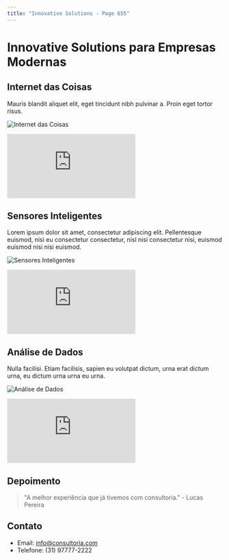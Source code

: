 ```yaml
---
title: "Innovative Solutions - Page 655"
---
```


# Innovative Solutions para Empresas Modernas

## Internet das Coisas
Mauris blandit aliquet elit, eget tincidunt nibh pulvinar a. Proin eget tortor risus.

![Internet das Coisas](https://source.unsplash.com/800x400/?iot,technology,devices,2299)
<iframe class="w-full h-64 object-cover rounded-lg shadow-lg my-4" src="https://www.youtube.com/embed/ejubeppy9mc" frameborder="0" allowfullscreen></iframe>

## Sensores Inteligentes
Lorem ipsum dolor sit amet, consectetur adipiscing elit. Pellentesque euismod, nisi eu consectetur consectetur, nisl nisi consectetur nisi, euismod euismod nisi nisi euismod.

![Sensores Inteligentes](https://source.unsplash.com/800x400/?smart,sensor,technology,9312)
<iframe class="w-full h-64 object-cover rounded-lg shadow-lg my-4" src="https://www.youtube.com/embed/XT35XdL0frc" frameborder="0" allowfullscreen></iframe>

## Análise de Dados
Nulla facilisi. Etiam facilisis, sapien eu volutpat dictum, urna erat dictum urna, eu dictum urna urna eu urna.

![Análise de Dados](https://source.unsplash.com/800x400/?data,analytics,computer,978)
<iframe class="w-full h-64 object-cover rounded-lg shadow-lg my-4" src="https://www.youtube.com/embed/l3Ea_hq9vW4" frameborder="0" allowfullscreen></iframe>

## Depoimento
> "A melhor experiência que já tivemos com consultoria." - Lucas Pereira

## Contato
- Email: info@consultoria.com
- Telefone: (31) 97777-2222
